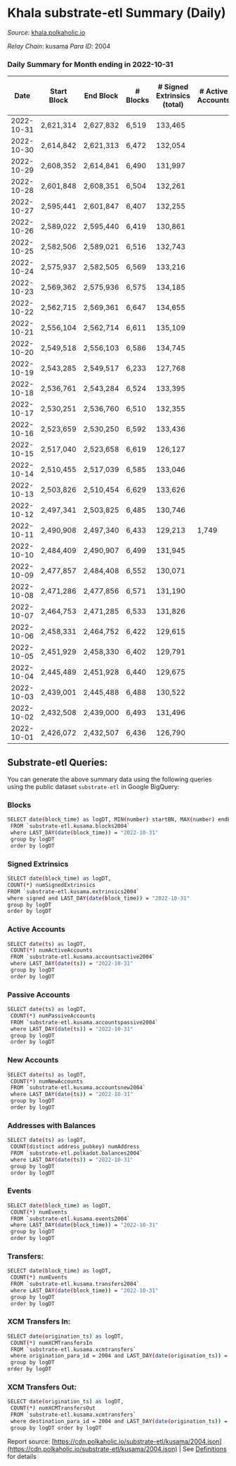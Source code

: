 # Khala substrate-etl Summary (Daily)

_Source_: [khala.polkaholic.io](https://khala.polkaholic.io)

*Relay Chain*: kusama
*Para ID*: 2004



### Daily Summary for Month ending in 2022-10-31


| Date | Start Block | End Block | # Blocks | # Signed Extrinsics (total) | # Active Accounts | # Passive | # New | # Addresses with Balances | # Events | # Transfers | # XCM Transfers In | # XCM Transfers Out | Issues | 
| ---- | ----------- | --------- | -------- | --------------------------- | ----------------- | --------- | ----- | ------------------------- | -------- | ----------- | ------------------ | ------------------- | ------ |
| 2022-10-31 | 2,621,314 | 2,627,832 | 6,519 | 133,465 |  |  |  | 18,546 | 1,759,995 | 3,919 ($831,550.55) | 26 ($5,628.42) |   |  |
| 2022-10-30 | 2,614,842 | 2,621,313 | 6,472 | 132,054 |  |  |  | 18,474 | 1,751,950 | 3,156 ($1,012,466.07) | 7 ($790.82) |   |  |
| 2022-10-29 | 2,608,352 | 2,614,841 | 6,490 | 131,997 |  |  |  | 18,426 | 1,757,054 | 3,468 ($1,241,382.64) | 14 ($2,447.12) |   |  |
| 2022-10-28 | 2,601,848 | 2,608,351 | 6,504 | 132,261 |  |  |  | 18,404 | 1,759,431 | 2,871 ($469,876.27) | 7 ($1,290.18) |   |  |
| 2022-10-27 | 2,595,441 | 2,601,847 | 6,407 | 132,255 |  |  |  | 18,360 | 1,749,468 | 2,814 ($642,744.79) | 18 ($3,777.08) |   |  |
| 2022-10-26 | 2,589,022 | 2,595,440 | 6,419 | 130,861 |  |  |  | 18,340 | 1,741,662 | 3,017 ($402,192.82) | 23 ($2,210.70) |   |  |
| 2022-10-25 | 2,582,506 | 2,589,021 | 6,516 | 132,743 |  |  |  | 18,297 | 1,764,611 | 3,491 ($1,333,449.81) | 12 ($428.55) |   |  |
| 2022-10-24 | 2,575,937 | 2,582,505 | 6,569 | 133,216 |  |  |  | 18,267 | 1,771,313 | 3,136 ($977,863.82) | 9 ($238.24) |   |  |
| 2022-10-23 | 2,569,362 | 2,575,936 | 6,575 | 134,185 |  |  |  | 18,244 | 1,778,229 | 3,198 ($1,163,002.77) | 17 ($3,306.89) |   |  |
| 2022-10-22 | 2,562,715 | 2,569,361 | 6,647 | 134,655 |  |  |  | 18,226 | 1,785,401 | 2,899 ($561,780.91) | 15 ($452.59) |   |  |
| 2022-10-21 | 2,556,104 | 2,562,714 | 6,611 | 135,109 |  |  |  | 18,210 | 1,788,326 | 3,500 ($461,356.06) | 16 ($2,221.76) |   |  |
| 2022-10-20 | 2,549,518 | 2,556,103 | 6,586 | 134,745 |  |  |  | 18,176 | 1,783,297 | 3,522 ($713,173.63) | 38 ($3,692.72) |   |  |
| 2022-10-19 | 2,543,285 | 2,549,517 | 6,233 | 127,768 |  |  |  | 18,138 | 1,685,052 | 3,258 ($386,286.88) | 26 ($1,058.65) |   |  |
| 2022-10-18 | 2,536,761 | 2,543,284 | 6,524 | 133,395 |  |  |  | 18,103 | 1,761,986 | 3,926 ($1,591,978.76) | 41 ($6,271.28) |   |  |
| 2022-10-17 | 2,530,251 | 2,536,760 | 6,510 | 132,355 |  |  |  | 18,064 | 1,756,315 | 3,927 ($1,056,886.64) | 80 ($11,388.01) |   |  |
| 2022-10-16 | 2,523,659 | 2,530,250 | 6,592 | 133,436 |  |  |  | 18,012 | 1,766,460 | 4,117 ($1,636,809.58) | 67 ($6,515.74) |   |  |
| 2022-10-15 | 2,517,040 | 2,523,658 | 6,619 | 126,127 |  |  |  | 17,962 | 1,680,223 | 5,805 ($4,286,542.11) | 107 ($56,187.85) |   |  |
| 2022-10-14 | 2,510,455 | 2,517,039 | 6,585 | 133,046 |  |  |  | 17,857 | 1,756,287 | 4,088 ($1,844,115.27) | 96 ($16,873.05) |   |  |
| 2022-10-13 | 2,503,826 | 2,510,454 | 6,629 | 133,626 |  |  |  | 17,823 | 1,774,061 | 2,831 ($272,387.79) | 25 ($2,021.73) |   |  |
| 2022-10-12 | 2,497,341 | 2,503,825 | 6,485 | 130,746 |  |  |  | 17,809 | 1,732,926 | 2,718 ($81,972.50) | 1 ($50.35) |   |  |
| 2022-10-11 | 2,490,908 | 2,497,340 | 6,433 | 129,213 | 1,749 |  |  | 17,802 | 1,714,528 | 2,505 ($201,904.86) | 6 ($609.41) |   |  |
| 2022-10-10 | 2,484,409 | 2,490,907 | 6,499 | 131,945 |  |  |  | 17,793 | 1,739,893 | 2,780 ($162,901.57) | 5 ($163.13) |   |  |
| 2022-10-09 | 2,477,857 | 2,484,408 | 6,552 | 130,071 |  |  |  | 17,782 | 1,719,399 | 2,652 ($136,301.27) | 10 ($266.96) |   |  |
| 2022-10-08 | 2,471,286 | 2,477,856 | 6,571 | 131,190 |  |  |  | 17,764 | 1,745,772 | 2,390 ($162,694.98) | 10 ($386.82) |   |  |
| 2022-10-07 | 2,464,753 | 2,471,285 | 6,533 | 131,826 |  |  |  | 17,749 | 1,747,739 | 2,410 ($369,040.54) | 16 ($724.97) |   |  |
| 2022-10-06 | 2,458,331 | 2,464,752 | 6,422 | 129,615 |  |  |  | 17,737 | 1,719,462 | 2,433 ($98,214.31) | 10 ($308.20) |   |  |
| 2022-10-05 | 2,451,929 | 2,458,330 | 6,402 | 129,791 |  |  |  | 17,731 | 1,721,599 | 2,388 ($144,228.44) | 8 ($122.58) |   |  |
| 2022-10-04 | 2,445,489 | 2,451,928 | 6,440 | 129,675 |  |  |  | 17,724 | 1,720,023 | 2,554 ($131,211.28) | 8 ($575.96) |   |  |
| 2022-10-03 | 2,439,001 | 2,445,488 | 6,488 | 130,522 |  |  |  | 17,707 | 1,734,278 | 2,648 ($91,803.41) | 17 ($620.61) |   |  |
| 2022-10-02 | 2,432,508 | 2,439,000 | 6,493 | 131,496 |  |  |  | 17,701 | 1,743,958 | 2,313 ($119,517.44) | 10 ($553.64) |   |  |
| 2022-10-01 | 2,426,072 | 2,432,507 | 6,436 | 126,790 |  |  |  | 17,696 | 1,684,757 | 2,346 ($98,769.81) | 2 ($220.31) |   |  |

## Substrate-etl Queries:
You can generate the above summary data using the following queries using the public dataset `substrate-etl` in Google BigQuery:

### Blocks
```bash
SELECT date(block_time) as logDT, MIN(number) startBN, MAX(number) endBN, COUNT(*) numBlocks 
 FROM `substrate-etl.kusama.blocks2004`  
 where LAST_DAY(date(block_time)) = "2022-10-31" 
 group by logDT 
 order by logDT
```

### Signed Extrinsics
```bash
SELECT date(block_time) as logDT, 
COUNT(*) numSignedExtrinsics 
FROM `substrate-etl.kusama.extrinsics2004`  
where signed and LAST_DAY(date(block_time)) = "2022-10-31" 
group by logDT 
order by logDT
```

### Active Accounts
```bash
SELECT date(ts) as logDT, 
 COUNT(*) numActiveAccounts 
 FROM `substrate-etl.kusama.accountsactive2004` 
 where LAST_DAY(date(ts)) = "2022-10-31" 
 group by logDT 
 order by logDT
```

### Passive Accounts
```bash
SELECT date(ts) as logDT, 
 COUNT(*) numPassiveAccounts 
 FROM `substrate-etl.kusama.accountspassive2004` 
 where LAST_DAY(date(ts)) = "2022-10-31" 
 group by logDT 
 order by logDT
```

### New Accounts
```bash
SELECT date(ts) as logDT, 
 COUNT(*) numNewAccounts 
 FROM `substrate-etl.kusama.accountsnew2004` 
 where LAST_DAY(date(ts)) = "2022-10-31" 
 group by logDT
 order by logDT
```

### Addresses with Balances
```bash
SELECT date(ts) as logDT,
 COUNT(distinct address_pubkey) numAddress 
 FROM `substrate-etl.polkadot.balances2004` 
 where LAST_DAY(date(ts)) = "2022-10-31" 
 group by logDT 
 order by logDT
```

### Events
```bash
SELECT date(block_time) as logDT, 
 COUNT(*) numEvents 
 FROM `substrate-etl.kusama.events2004` 
 where LAST_DAY(date(block_time)) = "2022-10-31" 
 group by logDT 
 order by logDT
```

### Transfers:
```bash
SELECT date(block_time) as logDT, 
 COUNT(*) numEvents 
 FROM `substrate-etl.kusama.transfers2004` 
 where LAST_DAY(date(block_time)) = "2022-10-31" 
 group by logDT 
 order by logDT
```

### XCM Transfers In:
```bash
SELECT date(origination_ts) as logDT, 
 COUNT(*) numXCMTransfersIn 
 FROM `substrate-etl.kusama.xcmtransfers` 
 where origination_para_id = 2004 and LAST_DAY(date(origination_ts)) = "2022-10-31" 
 group by logDT 
order by logDT
```

### XCM Transfers Out:
```bash
SELECT date(origination_ts) as logDT, 
 COUNT(*) numXCMTransfersOut 
 FROM `substrate-etl.kusama.xcmtransfers` 
 where destination_para_id = 2004 and LAST_DAY(date(origination_ts)) = "2022-10-31" 
 group by logDT order by logDT
```


Report source: [https://cdn.polkaholic.io/substrate-etl/kusama/2004.json](https://cdn.polkaholic.io/substrate-etl/kusama/2004.json) | See [Definitions](/DEFINITIONS.md) for details
